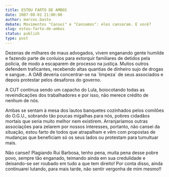 ```yaml
---
title: ESTOU FARTO DE AMBOS
date: 2007-08-01 21:00:00
author: marcos.basto
debate: Movimentos "Cansei" e "Cansamos": eles cansaram. E você?
slug: estou-farto-de-ambos
status: publish 
type: post
---
```


Dezenas de milhares de maus advogados, vivem enganando gente humilde e fazendo parte de conluios para extorquir familiares de detidos pela polícia, de modo a escaparem de processo na justiça. Muitos outros defendem traficantes, recebendo altas quantias de dinheiro sujo de drogas e sangue.. A OAB deveria concentrar-se na ´limpeza´ de seus associados e depois protestar pelos desaforos do governo.  

A CUT continua sendo um capacho do Lula, boiocotando todas as reveindicações dos trabalhadores e por isso, não merece crédito de nenhum de nós.  

Ambas se sentam à mesa dos lautos banquetes cozinhados pelos comilões do O.G.U., sobrando tão poucas migalhas para nós, pobres cidadãos mortais que seria muito melhor nem existirem. Arranjaríamos outras associações para zelarem por nossos interesses, portanto, não cansei da situação, estou farto de todos que atrapalham e vêm com propostas de mudanças que beneficiam só os seus lados ou protestam para tumultuar mais.  

Não cansei! Plagiando Rui Barbosa, tenho pena, muita pena desse pobre povo, sempre tão enganado, teimando ainda em sua credulidade e deixando-se ser roubado em tudo a que tem direito! Por conta disso, ainda continuarei lutando, para mais tarde, não sentir vergonha de mim mesmo!!
